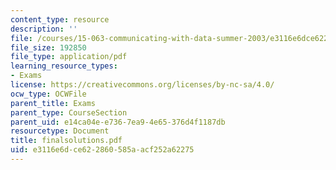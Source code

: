 ```yaml
---
content_type: resource
description: ''
file: /courses/15-063-communicating-with-data-summer-2003/e3116e6dce622860585aacf252a62275_finalsolutions.pdf
file_size: 192850
file_type: application/pdf
learning_resource_types:
- Exams
license: https://creativecommons.org/licenses/by-nc-sa/4.0/
ocw_type: OCWFile
parent_title: Exams
parent_type: CourseSection
parent_uid: e14ca04e-e736-7ea9-4e65-376d4f1187db
resourcetype: Document
title: finalsolutions.pdf
uid: e3116e6d-ce62-2860-585a-acf252a62275
---
```

